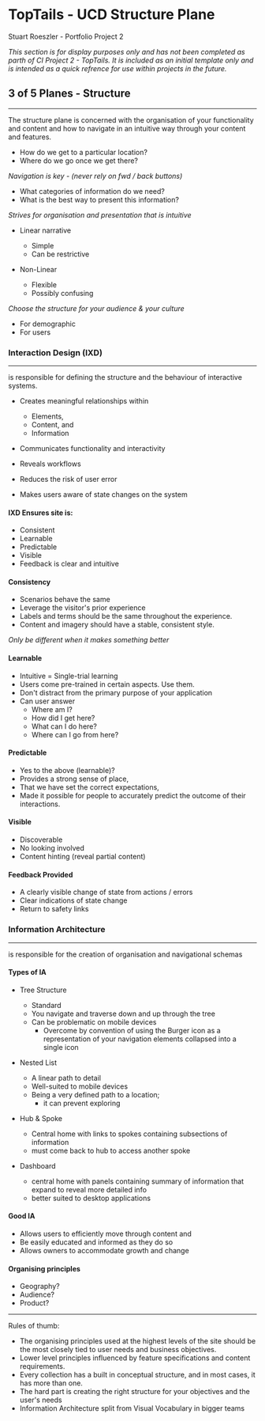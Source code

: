 # TopTails - UCD Structure Plane
Stuart Roeszler - Portfolio Project 2

_This section is for display purposes only and has not been completed as parth of CI Project 2 - TopTails. It is included as an initial template only and is intended as a quick refrence for use within projects in the future._

## 3 of 5 Planes - Structure
--- 
The structure plane is concerned with the organisation of your functionality and content and how to navigate in an intuitive way through your content and features.
- How do we get to a particular location?
- Where do we go once we get there?

_Navigation is key - (never rely on fwd / back buttons)_

- What categories of information do we need?
- What is the best way to present this information?

_Strives for organisation and presentation that is intuitive_

- Linear narrative
  - Simple
  - Can be restrictive

 - Non-Linear
   - Flexible
   - Possibly confusing

_Choose the structure for your audience & your culture_
- For demographic
- For users

### Interaction Design (IXD)
---
is responsible for defining the structure and the behaviour of interactive systems.

- Creates meaningful relationships within 
  - Elements, 
  - Content, and 
  - Information

- Communicates functionality and interactivity
- Reveals workflows
- Reduces the risk of user error
- Makes users aware of state changes on the system

#### __IXD Ensures site is:__
- Consistent
- Learnable
- Predictable
- Visible
- Feedback is clear and intuitive

#### Consistency
- Scenarios behave the same 
- Leverage the visitor's prior experience
- Labels and terms should be the same throughout the experience.
- Content and imagery should have a stable, consistent style.

_Only be different when it makes something better_

#### Learnable
- Intuitive = Single-trial learning
- Users come pre-trained in certain aspects. Use them.
- Don't distract from the primary purpose of your application
- Can user answer
  - Where am I?
  - How did I get here?
  - What can I do here?
  - Where can I go from here?

#### Predictable
- Yes to the above (learnable)?
- Provides a strong sense of place, 
- That we have set the correct expectations, 
- Made it possible for people to accurately predict the outcome of their interactions.

#### Visible
- Discoverable 
- No looking involved
- Content hinting (reveal partial content)

#### Feedback Provided
- A clearly visible change of state from actions / errors
- Clear indications of state change
- Return to safety links

### Information Architecture 
---
is responsible for the creation of organisation and navigational schemas

#### Types of IA
- Tree Structure
  - Standard
  - You navigate and traverse down and up through the tree
  - Can be problematic on mobile devices
    - Overcome by convention of using the Burger icon as a representation of your navigation elements collapsed into a single icon

- Nested List
  - A linear path to detail
  - Well-suited to mobile devices
  - Being a very defined path to a location; 
    - it can prevent exploring

- Hub & Spoke
  - Central home with links to spokes containing subsections of information
  - must come back to hub to access another spoke

- Dashboard
  - central home with panels containing summary of information that expand to reveal more detailed info
  - better suited to desktop applications

#### Good IA

- Allows users to efficiently move through content and 
- Be easily educated and informed as they do so
- Allows owners to accommodate growth and change

#### Organising principles
- Geography?
- Audience? 
- Product?

---

Rules of thumb:

- The organising principles used at the highest levels of the site should be the most closely tied to user needs and business objectives.
- Lower level principles influenced by feature specifications and content requirements.
- Every collection has a built in conceptual structure, and in most cases, it has more than one.
- The hard part is creating the right structure for your objectives and the user's needs
- Information Architecture split from Visual Vocabulary in bigger teams


